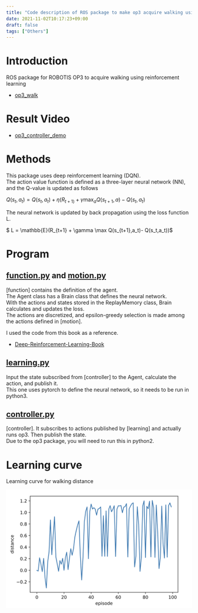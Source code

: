 ```yaml
---
title: "Code description of ROS package to make op3 acquire walking using reinforcement learning"
date: 2021-11-02T10:17:23+09:00
draft: false
tags: ["Others"] 
---
```

<!--more-->
# Introduction  
ROS package for ROBOTIS OP3 to acquire walking using reinforcement learning
- [op3_walk](https://github.com/yuhi-sa/op3_walk)

# Result Video
- [op3_controller_demo](https://github.com/yuhi-sa/op3_walk/blob/main/docs/op3_controller_demo.mp4)

# Methods
This package uses deep reinforcement learning (DQN).  
The action value function is defined as a three-layer neural network (NN), and the Q-value is updated as follows  

$Q(s_t,a_t) = Q(s_t,a_t) + \eta(R_{t+1)} + \gamma \max_a Q(s_{t+1},a) - Q(s_t,a_t)$

The neural network is updated by back propagation using the loss function L.

$ L = \mathbb{E}(R_{t+1} + \gamma \max Q(s_{t+1},a_t)- Q(s_t,a_t))$

# Program
## [function.py](https://github.com/yuhi-sa/op3_walk/blob/main/scripts/function.py) and [motion.py](https://github.com/yuhi-sa/op3_walk/blob/main/scripts/motion.py)
[function] contains the definition of the agent.   
The Agent class has a Brain class that defines the neural network.   
With the actions and states stored in the ReplayMemory class, Brain calculates and updates the loss.  
The actions are discretized, and epsilon-greedy selection is made among the actions defined in [motion].
  
I used the code from this book as a reference.
- [Deep-Reinforcement-Learning-Book](https://github.com/YutaroOgawa/Deep-Reinforcement-Learning-Book)

## [learning.py](https://github.com/yuhi-sa/op3_walk/blob/main/scripts/learning.py)
Input the state subscribed from [controller] to the Agent, calculate the action, and publish it.     
This one uses pytorch to define the neural network, so it needs to be run in python3.

## [controller.py](https://github.com/yuhi-sa/op3_walk/blob/main/scripts/controller.py)  
[controller]. It subscribes to actions published by [learning] and actually runs op3.
Then publish the state.    
Due to the op3 package, you will need to run this in python2.

# Learning curve
Learning curve for walking distance

![歩行距離](https://github.com/yuhi-sa/op3_walk/blob/main/docs/learning.png?raw=true)
